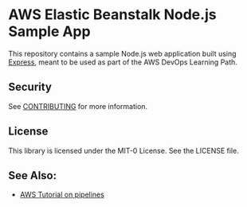 # AWS Elastic Beanstalk Node.js Sample App

This repository contains a sample Node.js web application built using [Express](https://expressjs.com/), meant to be used as part of the AWS DevOps Learning Path.

## Security

See [CONTRIBUTING](CONTRIBUTING.md#security-issue-notifications) for more information.

## License

This library is licensed under the MIT-0 License. See the LICENSE file.

## See Also:

* [AWS Tutorial on pipelines](https://aws.amazon.com/getting-started/hands-on/create-continuous-delivery-pipeline/module-one/?e=gs2020&p=cicd-intro)

